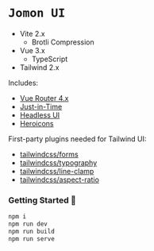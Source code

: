# `Jomon UI`

- Vite 2.x
  - Brotli Compression
- Vue 3.x
  - TypeScript
- Tailwind 2.x

Includes:

- [Vue Router 4.x](https://github.com/vuejs/vue-router-next)
- [Just-in-Time](https://tailwindcss.com/docs/just-in-time-mode)
- [Headless UI](https://headlessui.dev/vue/menu)
- [Heroicons](https://github.com/tailwindlabs/heroicons#vue)

First-party plugins needed for Tailwind UI:

- [tailwindcss/forms](https://github.com/tailwindlabs/tailwindcss-forms)
- [tailwindcss/typography](https://github.com/tailwindlabs/tailwindcss-typography)
- [tailwindcss/line-clamp](https://github.com/tailwindlabs/tailwindcss-line-clamp)
- [tailwindcss/aspect-ratio](https://github.com/tailwindlabs/tailwindcss-aspect-ratio)

### Getting Started 🚀

```sh
npm i
npm run dev
npm run build
npm run serve
```
